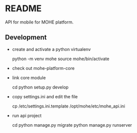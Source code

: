 # README

API for mobile for MOHE platform. 

## Development

- create and activate a python virtualenv

    python -m venv mohe
    source mohe/bin/activate

- check out mohe-platform-core    
- link core module
    
    cd <path to core>
    python setup.py develop

- copy settings.ini and edit the file

    cp <path to core>/etc/settings.ini.template /opt/mohe/etc/mohe_api.ini
    
- run api project

    cd <path to api>
    python manage.py migrate
    python manage.py runserver
